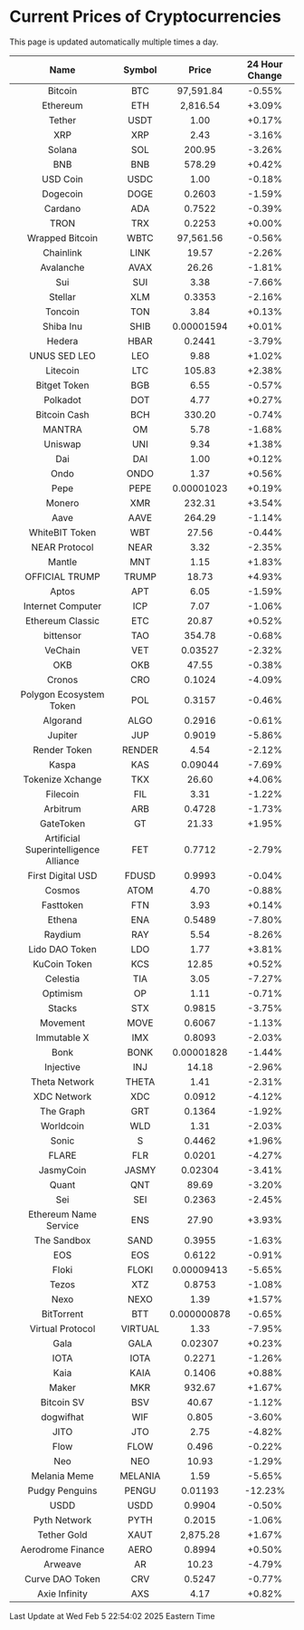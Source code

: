 # Current Prices of Cryptocurrencies
This page is updated automatically multiple times a day.

| Name | Symbol | Price | 24 Hour Change |
| :---: |:---:| :---: | :---: |
| Bitcoin | BTC | 97,591.84 | -0.55% |
| Ethereum | ETH | 2,816.54 | +3.09% |
| Tether | USDT | 1.00 | +0.17% |
| XRP | XRP | 2.43 | -3.16% |
| Solana | SOL | 200.95 | -3.26% |
| BNB | BNB | 578.29 | +0.42% |
| USD Coin | USDC | 1.00 | -0.18% |
| Dogecoin | DOGE | 0.2603 | -1.59% |
| Cardano | ADA | 0.7522 | -0.39% |
| TRON | TRX | 0.2253 | +0.00% |
| Wrapped Bitcoin | WBTC | 97,561.56 | -0.56% |
| Chainlink | LINK | 19.57 | -2.26% |
| Avalanche | AVAX | 26.26 | -1.81% |
| Sui | SUI | 3.38 | -7.66% |
| Stellar | XLM | 0.3353 | -2.16% |
| Toncoin | TON | 3.84 | +0.13% |
| Shiba Inu | SHIB | 0.00001594 | +0.01% |
| Hedera | HBAR | 0.2441 | -3.79% |
| UNUS SED LEO | LEO | 9.88 | +1.02% |
| Litecoin | LTC | 105.83 | +2.38% |
| Bitget Token | BGB | 6.55 | -0.57% |
| Polkadot | DOT | 4.77 | +0.27% |
| Bitcoin Cash | BCH | 330.20 | -0.74% |
| MANTRA | OM | 5.78 | -1.68% |
| Uniswap | UNI | 9.34 | +1.38% |
| Dai | DAI | 1.00 | +0.12% |
| Ondo | ONDO | 1.37 | +0.56% |
| Pepe | PEPE | 0.00001023 | +0.19% |
| Monero | XMR | 232.31 | +3.54% |
| Aave | AAVE | 264.29 | -1.14% |
| WhiteBIT Token | WBT | 27.56 | -0.44% |
| NEAR Protocol | NEAR | 3.32 | -2.35% |
| Mantle | MNT | 1.15 | +1.83% |
| OFFICIAL TRUMP | TRUMP | 18.73 | +4.93% |
| Aptos | APT | 6.05 | -1.59% |
| Internet Computer | ICP | 7.07 | -1.06% |
| Ethereum Classic | ETC | 20.87 | +0.52% |
| bittensor | TAO | 354.78 | -0.68% |
| VeChain | VET | 0.03527 | -2.32% |
| OKB | OKB | 47.55 | -0.38% |
| Cronos | CRO | 0.1024 | -4.09% |
| Polygon Ecosystem Token | POL | 0.3157 | -0.46% |
| Algorand | ALGO | 0.2916 | -0.61% |
| Jupiter | JUP | 0.9019 | -5.86% |
| Render Token | RENDER | 4.54 | -2.12% |
| Kaspa | KAS | 0.09044 | -7.69% |
| Tokenize Xchange | TKX | 26.60 | +4.06% |
| Filecoin | FIL | 3.31 | -1.22% |
| Arbitrum | ARB | 0.4728 | -1.73% |
| GateToken | GT | 21.33 | +1.95% |
| Artificial Superintelligence Alliance | FET | 0.7712 | -2.79% |
| First Digital USD | FDUSD | 0.9993 | -0.04% |
| Cosmos | ATOM | 4.70 | -0.88% |
| Fasttoken | FTN | 3.93 | +0.14% |
| Ethena | ENA | 0.5489 | -7.80% |
| Raydium | RAY | 5.54 | -8.26% |
| Lido DAO Token | LDO | 1.77 | +3.81% |
| KuCoin Token | KCS | 12.85 | +0.52% |
| Celestia | TIA | 3.05 | -7.27% |
| Optimism | OP | 1.11 | -0.71% |
| Stacks | STX | 0.9815 | -3.75% |
| Movement | MOVE | 0.6067 | -1.13% |
| Immutable X | IMX | 0.8093 | -2.03% |
| Bonk | BONK | 0.00001828 | -1.44% |
| Injective | INJ | 14.18 | -2.96% |
| Theta Network | THETA | 1.41 | -2.31% |
| XDC Network | XDC | 0.0912 | -4.12% |
| The Graph | GRT | 0.1364 | -1.92% |
| Worldcoin | WLD | 1.31 | -2.03% |
| Sonic | S | 0.4462 | +1.96% |
| FLARE | FLR | 0.0201 | -4.27% |
| JasmyCoin | JASMY | 0.02304 | -3.41% |
| Quant | QNT | 89.69 | -3.20% |
| Sei | SEI | 0.2363 | -2.45% |
| Ethereum Name Service | ENS | 27.90 | +3.93% |
| The Sandbox | SAND | 0.3955 | -1.63% |
| EOS | EOS | 0.6122 | -0.91% |
| Floki | FLOKI | 0.00009413 | -5.65% |
| Tezos | XTZ | 0.8753 | -1.08% |
| Nexo | NEXO | 1.39 | +1.57% |
| BitTorrent | BTT | 0.000000878 | -0.65% |
| Virtual Protocol | VIRTUAL | 1.33 | -7.95% |
| Gala | GALA | 0.02307 | +0.23% |
| IOTA | IOTA | 0.2271 | -1.26% |
| Kaia | KAIA | 0.1406 | +0.88% |
| Maker | MKR | 932.67 | +1.67% |
| Bitcoin SV | BSV | 40.67 | -1.12% |
| dogwifhat | WIF | 0.805 | -3.60% |
| JITO | JTO | 2.75 | -4.82% |
| Flow | FLOW | 0.496 | -0.22% |
| Neo | NEO | 10.93 | -1.29% |
| Melania Meme | MELANIA | 1.59 | -5.65% |
| Pudgy Penguins | PENGU | 0.01193 | -12.23% |
| USDD | USDD | 0.9904 | -0.50% |
| Pyth Network | PYTH | 0.2015 | -1.06% |
| Tether Gold | XAUT | 2,875.28 | +1.67% |
| Aerodrome Finance | AERO | 0.8994 | +0.50% |
| Arweave | AR | 10.23 | -4.79% |
| Curve DAO Token | CRV | 0.5247 | -0.77% |
| Axie Infinity | AXS | 4.17 | +0.82% |

Last Update at Wed Feb  5 22:54:02 2025 Eastern Time